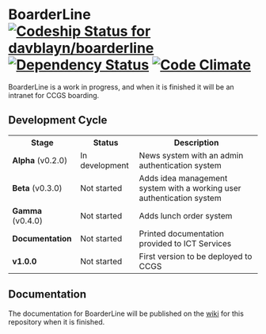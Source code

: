 # BoarderLine [![Codeship Status for davblayn/boarderline](https://www.codeship.io/projects/71766310-8d8f-0130-8f60-1231381d7ba5/status?branch=master)](https://www.codeship.io/projects/2809) [![Dependency Status](https://gemnasium.com/davblayn/boarderline.png)](https://gemnasium.com/davblayn/boarderline) [![Code Climate](https://codeclimate.com/github/davblayn/boarderline.png)](https://codeclimate.com/github/davblayn/boarderline)

BoarderLine is a work in progress, and when it is finished it will be an intranet for CCGS boarding.

## Development Cycle

<table>
  <tr>
    <th>Stage</th>
    <th>Status</th>
    <th>Description</th>
  </tr>
  <tr>
    <td><strong>Alpha</strong> (v0.2.0)</td>
    <td>In development</td>
    <td>News system with an admin authentication system</td>
  </tr>
  
  <tr>
    <td><strong>Beta</strong> (v0.3.0)</td>
    <td>Not started</td>
    <td>Adds idea management system with a working user authentication system</td>
  </tr>
  
  <tr>
    <td><strong>Gamma</strong> (v0.4.0)</td>
    <td>Not started</td>
    <td>Adds lunch order system</td>
  </tr>

  <tr>
    <td><strong>Documentation</strong></td>
    <td>Not started</td>
    <td>Printed documentation provided to ICT Services</td>
  </tr>

  <tr>
    <td><strong>v1.0.0</strong></td>
    <td>Not started</td>
    <td>First version to be deployed to CCGS</td>
  </tr>
</table>

## Documentation
The documentation for BoarderLine will be published on the [wiki](https://github.com/davblayn/boarderline/wiki) for this repository when it is finished.
